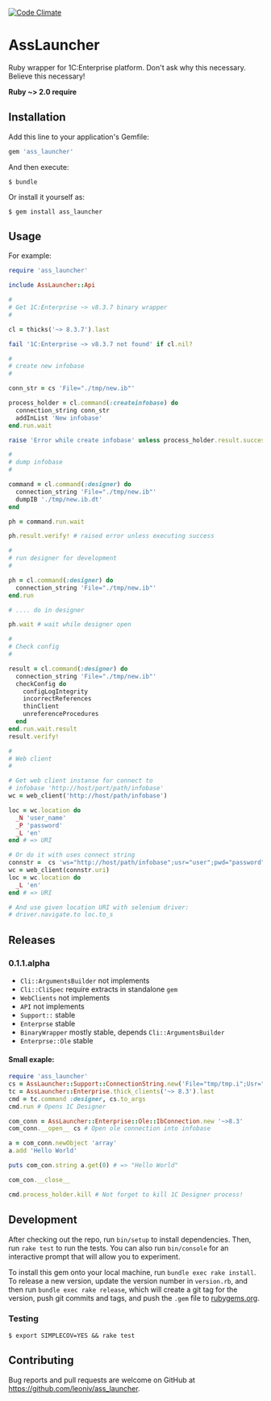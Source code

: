 [![Code Climate](https://codeclimate.com/github/leoniv/ass_launcher/badges/gpa.svg)](https://codeclimate.com/github/leoniv/ass_launcher)
# AssLauncher

Ruby wrapper for 1C:Enterprise platform. Don't ask why this necessary. Believe this necessary!

**Ruby ~> 2.0 require**

## Installation

Add this line to your application's Gemfile:

```ruby
gem 'ass_launcher'
```

And then execute:

    $ bundle

Or install it yourself as:

    $ gem install ass_launcher

## Usage

For example:

```ruby
require 'ass_launcher'

include AssLauncher::Api

#
# Get 1C:Enterprise ~> v8.3.7 binary wrapper
#

cl = thicks('~> 8.3.7').last

fail '1C:Enterprise ~> v8.3.7 not found' if cl.nil?

#
# create new infobase
#

conn_str = cs 'File="./tmp/new.ib"'

process_holder = cl.command(:createinfobase) do
  connection_string conn_str
  addInList 'New infobase'
end.run.wait

raise 'Error while create infobase' unless process_holder.result.success?

#
# dump infobase
#

command = cl.command(:designer) do
  connection_string 'File="./tmp/new.ib"'
  dumpIB './tmp/new.ib.dt'
end

ph = command.run.wait

ph.result.verify! # raised error unless executing success

#
# run designer for development
#

ph = cl.command(:designer) do
  connection_string 'File="./tmp/new.ib"'
end.run

# .... do in designer

ph.wait # wait while designer open

#
# Check config
#

result = cl.command(:designer) do
  connection_string 'File="./tmp/new.ib"'
  checkConfig do
    configLogIntegrity
    incorrectReferences
    thinClient
    unreferenceProcedures
  end
end.run.wait.result
result.verify!

#
# Web client
#

# Get web client instanse for connect to
# infobase 'http://host/port/path/infobase'
wc = web_client('http://host/path/infobase')

loc = wc.location do
  _N 'user_name'
  _P 'password'
  _L 'en'
end # => URI

# Or do it with uses connect string
connstr =  cs 'ws="http://host/path/infobase";usr="user";pwd="password"'
wc = web_client(connstr.uri)
loc = wc.location do
  _L 'en'
end # => URI

# And use given location URI with selenium driver:
# driver.navigate.to loc.to_s
```

## Releases

### 0.1.1.alpha
  - ```Cli::ArgumentsBuilder``` not implements
  - ```Cli::CliSpec``` require extracts in standalone ```gem```
  - ```WebClients``` not implements
  - ```API``` not implements
  - ```Support::``` stable
  - ```Enterprse``` stable
  - ```BinaryWrapper``` mostly stable, depends ```Cli::ArgumentsBuilder```
  - ```Enterprse::Ole``` stable

#### Small exaple:

```ruby
require 'ass_launcher'
cs = AssLauncher::Support::ConnectionString.new('File="tmp/tmp.i";Usr="root"')
tc = AssLauncher::Enterprise.thick_clients('~> 8.3').last
cmd = tc.command :designer, cs.to_args
cmd.run # Opens 1C Designer

com_conn = AssLauncher::Enterprise::Ole::IbConnection.new '~>8.3'
com_conn.__open__ cs # Open ole connection into infobase

a = com_conn.newObject 'array'
a.add 'Hello World'

puts com_con.string a.get(0) # => "Hello World"

com_con.__close__

cmd.process_holder.kill # Not forget to kill 1C Designer process!
```

## Development

After checking out the repo, run `bin/setup` to install dependencies. Then, run `rake test` to run the tests. You can also run `bin/console` for an interactive prompt that will allow you to experiment.

To install this gem onto your local machine, run `bundle exec rake install`. To release a new version, update the version number in `version.rb`, and then run `bundle exec rake release`, which will create a git tag for the version, push git commits and tags, and push the `.gem` file to [rubygems.org](https://rubygems.org).

### Testing

    $ export SIMPLECOV=YES && rake test

## Contributing

Bug reports and pull requests are welcome on GitHub at https://github.com/leoniv/ass_launcher.


